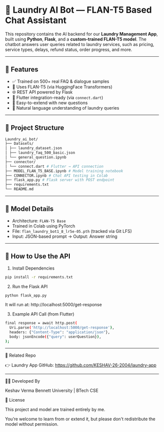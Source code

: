 # 🧠 Laundry AI Bot — FLAN-T5 Based Chat Assistant

This repository contains the AI backend for our **Laundry Management App**, built using **Python**, **Flask**, and a **custom-trained FLAN-T5 model**. The chatbot answers user queries related to laundry services, such as pricing, service types, delays, refund status, order progress, and more.

---

## 🤖 Features

- ✅ Trained on 500+ real FAQ & dialogue samples
- 🧠 Uses FLAN-T5 (via HuggingFace Transformers)
- 🌐 REST API powered by Flask
- 🔌 Flutter integration-ready (via `connect.dart`)
- 📝 Easy-to-extend with new questions
- 💬 Natural language understanding of laundry queries

---

## 📁 Project Structure
``` bash
Laundry_ai_bot/
├── Datasets/
│ ├── laundry_dataset.json
│ ├── laundry_faq_500_basic.json
│ └── general_question.ipynb
├── connector/
│ └── connect.dart # Flutter → API connection
├── MODEL_FLAN_T5_BASE.ipynb # Model training notebook
├── CONNECTOR.ipynb # Chat API testing in Colab
├── flask_app.py # Flask server with POST endpoint
├── requirements.txt
└── README.md
```

---

## 🧠 Model Details

- Architecture: `FLAN-T5 Base`
- Trained in Colab using PyTorch
- File: `flan_laundry_bot1_8_lr5e-05.pth` (tracked via Git LFS)
- Input: JSON-based prompt → Output: Answer string

---

## 🔌 How to Use the API

1. Install Dependencies
```bash
pip install -r requirements.txt
```

2. Run the Flask API
```bash
python flask_app.py
```
It will run at: http://localhost:5000/get-response

3. Example API Call (from Flutter)
```bash
final response = await http.post(
  Uri.parse('http://localhost:5000/get-response'),
  headers: {"Content-Type": "application/json"},
  body: jsonEncode({"query": userQuestion}),
);
```
---

📎 Related Repo

👉 Laundry App GitHub:
https://github.com/KESHAV-26-2004/laundry-app

---

👨‍💻 Developed By

Keshav Verma
Bennett University | BTech CSE

📜 License

This project and model are trained entirely by me.

You’re welcome to learn from or extend it, but please don't redistribute the model without permission.
